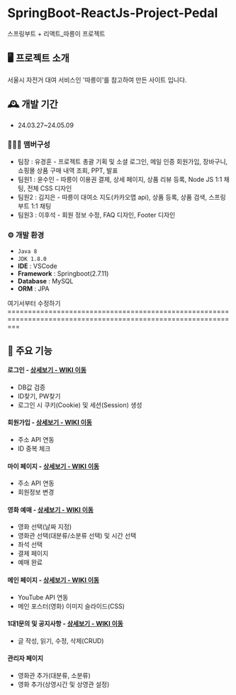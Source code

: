 # SpringBoot-ReactJs-Project-Pedal
스프링부트 + 리액트_따릉이 프로젝트


## 🖥️ 프로젝트 소개
서울시 자전거 대여 서비스인 '따릉이'를 참고하여 만든 사이트 입니다.
<br>

## 🕰️ 개발 기간
* 24.03.27~24.05.09

### 🧑‍🤝‍🧑 맴버구성
 - 팀장  : 유경훈 - 프로젝트 총괄 기획 및 소셜 로그인, 메일 인증 회원가입, 장바구니, 쇼핑몰 상품 구매 내역 조회, PPT, 발표
 - 팀원1 : 윤수인 - 따릉이 이용권 결제, 상세 페이지, 상품 리뷰 등록, Node JS 1:1 채팅, 전체 CSS 디자인
 - 팀원2 : 김지은 - 따릉이 대여소 지도(카카오맵 api), 상품 등록, 상품 검색, 스프링부트 1:1 채팅
 - 팀원3 : 이후석 - 회원 정보 수정, FAQ 디자인, Footer 디자인


### ⚙️ 개발 환경
- `Java 8`
- `JDK 1.8.0`
- **IDE** : VSCode
- **Framework** : Springboot(2.7.11)
- **Database** : MySQL
- **ORM** : JPA


여기서부터 수정하기===============================================================================================================
## 📌 주요 기능
#### 로그인 - <a href="https://github.com/chaehyuenwoo/SpringBoot-Project-MEGABOX/wiki/%EC%A3%BC%EC%9A%94-%EA%B8%B0%EB%8A%A5-%EC%86%8C%EA%B0%9C(Login)" >상세보기 - WIKI 이동</a>
- DB값 검증
- ID찾기, PW찾기
- 로그인 시 쿠키(Cookie) 및 세션(Session) 생성
#### 회원가입 - <a href="https://github.com/chaehyuenwoo/SpringBoot-Project-MEGABOX/wiki/%EC%A3%BC%EC%9A%94-%EA%B8%B0%EB%8A%A5-%EC%86%8C%EA%B0%9C(Member)" >상세보기 - WIKI 이동</a>
- 주소 API 연동
- ID 중복 체크
#### 마이 페이지 - <a href="https://github.com/chaehyuenwoo/SpringBoot-Project-MEGABOX/wiki/%EC%A3%BC%EC%9A%94-%EA%B8%B0%EB%8A%A5-%EC%86%8C%EA%B0%9C(Member)" >상세보기 - WIKI 이동</a>
- 주소 API 연동
- 회원정보 변경

#### 영화 예매 - <a href="https://github.com/chaehyuenwoo/SpringBoot-Project-MEGABOX/wiki/%EC%A3%BC%EC%9A%94-%EA%B8%B0%EB%8A%A5-%EC%86%8C%EA%B0%9C(%EC%98%81%ED%99%94-%EC%98%88%EB%A7%A4)" >상세보기 - WIKI 이동</a>
- 영화 선택(날짜 지정)
- 영화관 선택(대분류/소분류 선택) 및 시간 선택
- 좌석 선택
- 결제 페이지
- 예매 완료
#### 메인 페이지 - <a href="https://github.com/chaehyuenwoo/SpringBoot-Project-MEGABOX/wiki/%EC%A3%BC%EC%9A%94-%EA%B8%B0%EB%8A%A5-%EC%86%8C%EA%B0%9C(%EB%A9%94%EC%9D%B8-Page)" >상세보기 - WIKI 이동</a>
- YouTube API 연동
- 메인 포스터(영화) 이미지 슬라이드(CSS)
#### 1대1문의 및 공지사항 - <a href="" >상세보기 - WIKI 이동</a> 
- 글 작성, 읽기, 수정, 삭제(CRUD)

#### 관리자 페이지 
- 영화관 추가(대분류, 소분류)
- 영화 추가(상영시간 및 상영관 설정)
